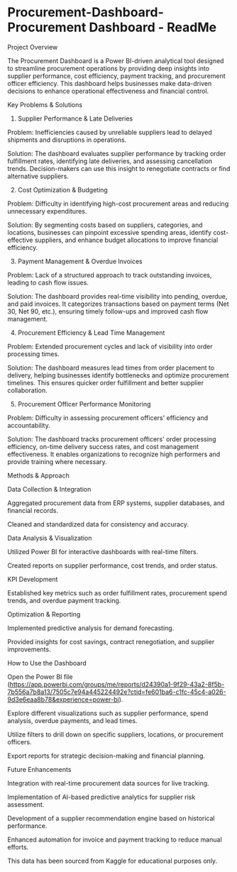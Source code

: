 # Procurement-Dashboard-Procurement Dashboard - ReadMe

Project Overview

The Procurement Dashboard is a Power BI-driven analytical tool designed to streamline procurement operations by providing deep insights into supplier performance, cost efficiency, payment tracking, and procurement officer efficiency. This dashboard helps businesses make data-driven decisions to enhance operational effectiveness and financial control.

Key Problems & Solutions

1. Supplier Performance & Late Deliveries

Problem: Inefficiencies caused by unreliable suppliers lead to delayed shipments and disruptions in operations.

Solution: The dashboard evaluates supplier performance by tracking order fulfillment rates, identifying late deliveries, and assessing cancellation trends. Decision-makers can use this insight to renegotiate contracts or find alternative suppliers.

2. Cost Optimization & Budgeting

Problem: Difficulty in identifying high-cost procurement areas and reducing unnecessary expenditures.

Solution: By segmenting costs based on suppliers, categories, and locations, businesses can pinpoint excessive spending areas, identify cost-effective suppliers, and enhance budget allocations to improve financial efficiency.

3. Payment Management & Overdue Invoices

Problem: Lack of a structured approach to track outstanding invoices, leading to cash flow issues.

Solution: The dashboard provides real-time visibility into pending, overdue, and paid invoices. It categorizes transactions based on payment terms (Net 30, Net 90, etc.), ensuring timely follow-ups and improved cash flow management.

4. Procurement Efficiency & Lead Time Management

Problem: Extended procurement cycles and lack of visibility into order processing times.

Solution: The dashboard measures lead times from order placement to delivery, helping businesses identify bottlenecks and optimize procurement timelines. This ensures quicker order fulfillment and better supplier collaboration.

5. Procurement Officer Performance Monitoring

Problem: Difficulty in assessing procurement officers' efficiency and accountability.

Solution: The dashboard tracks procurement officers' order processing efficiency, on-time delivery success rates, and cost management effectiveness. It enables organizations to recognize high performers and provide training where necessary.

Methods & Approach

Data Collection & Integration

Aggregated procurement data from ERP systems, supplier databases, and financial records.

Cleaned and standardized data for consistency and accuracy.

Data Analysis & Visualization

Utilized Power BI for interactive dashboards with real-time filters.

Created reports on supplier performance, cost trends, and order status.

KPI Development

Established key metrics such as order fulfillment rates, procurement spend trends, and overdue payment tracking.

Optimization & Reporting

Implemented predictive analysis for demand forecasting.

Provided insights for cost savings, contract renegotiation, and supplier improvements.


How to Use the Dashboard

Open the Power BI file (https://app.powerbi.com/groups/me/reports/d24390a1-9f29-43a2-8f5b-7b556a7b8a13/7505c7e94a445224492e?ctid=fe601ba6-c1fc-45c4-a026-9d3e6eaa8b78&experience=power-bi).

Explore different visualizations such as supplier performance, spend analysis, overdue payments, and lead times.

Utilize filters to drill down on specific suppliers, locations, or procurement officers.

Export reports for strategic decision-making and financial planning.

Future Enhancements

Integration with real-time procurement data sources for live tracking.

Implementation of AI-based predictive analytics for supplier risk assessment.

Development of a supplier recommendation engine based on historical performance.

Enhanced automation for invoice and payment tracking to reduce manual efforts.

 This data has been sourced from Kaggle for educational purposes only.
